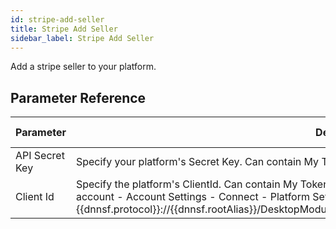 ```yaml
---
id: stripe-add-seller
title: Stripe Add Seller
sidebar_label: Stripe Add Seller
---
```



Add a stripe seller to your platform.

## Parameter Reference
| Parameter | Description | Supports Tokens | Default |
| -- | -- | -- | -- |
| API Secret Key | Specify your platform's Secret Key. Can contain My Tokens. | Yes | None |
| Client Id | Specify the platform's ClientId. Can contain My Tokens. Important! Please add the following URL to your stripe account - Account Settings - Connect - Platform Settings - Redirect Uris {{dnnsf.protocol}}://{{dnnsf.rootAlias}}/DesktopModules/DnnSharp/Common/WebHandlers/DnnSharpStripe.ashx/ | Yes | None |
